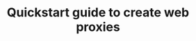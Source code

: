 ﻿---
title: "Quickstart guide to create web proxies"
toc: true
tag: developers
category: "API Management"
---
